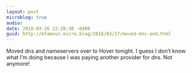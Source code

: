 ```yaml
---
layout: post
microblog: true
audio: 
date: 2018-03-26 22:20:30 -0400
guid: http://mfamous.micro.blog/2018/03/27/moved-dns-and.html
---
```

Moved dns and nameservers over to Hover tonight. I guess I don’t know what I’m doing because I was paying another provider for dns. Not anymore!
